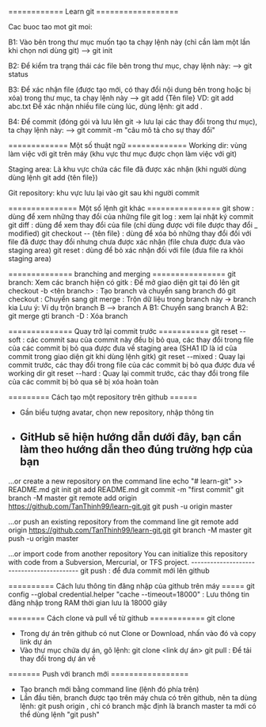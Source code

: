  ============ Learn git ==================

Cac buoc tao mot git moi:

B1: Vào bên trong thư mục muốn tạo ta chạy lệnh này (chỉ cần làm một lần khi chọn nơi dùng git)
--> git init

B2: Để kiểm tra trạng thái các file bên trong thư mục, chạy lệnh này:
--> git status

B3: Để xác nhận file (được tạo mới, có thay đổi nội dung bên trong hoặc bị xóa) trong thư mục, ta chạy lệnh này
--> git add {Tên file}
VD: git add abc.txt
Để xác nhận nhiều file cùng lúc, dùng lệnh: git add .

B4: Để commit (đóng gói và lưu lên git -> lưu lại các thay đổi trong thư mục), ta chạy lệnh này:
--> git commit -m "câu mô tả cho sự thay đổi"

============= Một số thuật ngữ =============
Working dir: vùng làm việc với git trên máy (khu vực thư mục được chọn làm việc với git)

Staging area: Là khu vực chứa các file đã được xác nhận (khi người dùng dùng lệnh git add {tên file})

Git repository: khu vực lưu lại vào git sau khi người commit


=============== Một số lệnh git khác ================
git show   : dùng để xem những thay đổi của những file
git log    : xem lại nhật ký commit
git diff   : dùng để xem thay đổi của file (chỉ dùng được với file được thay đổi _ modified)
git checkout -- {tên file} : dùng để xóa bỏ những thay đổi đối với file đã được thay đổi nhưng chưa được xác nhận (file chưa được đưa vào staging area)
git reset  : dùng để bỏ xác nhận đối với file (đưa file ra khỏi staging area)

============== branching and merging ================
git branch: Xem các branch hiện có
gitk : Để mở giao diện git tại đó lên
git checkout -b <tên branch> : Tạo branch và chuyển sang branch đó
git checkout <branch> : Chuyển sang <branch>
git merge : Trộn dữ liệu trong branch này -> branch kia
	Lưu ý: Ví dụ trộn branch B --> branch A
		B1: Chuyển sang branch A
		B2: git merge <branch B> 
gti branch -D <branch> : Xóa branch

============== Quay trở lại commit trước ===========
git reset --soft <SHA1 ID> : các commit sau của commit này đều bị bỏ qua, các thay đổi trong file của các commit bị bỏ qua được đưa về staging area (SHA1 ID là id của commit trong giao diện git khi dùng lệnh gitk)
git reset --mixed <SHA1 ID> : Quay lại commit trước, các thay đổi trong file của các commit bị bỏ qua được đưa về working dir
git reset --hard <SHA1 ID> : Quay lại commit trước, các thay đổi trong file của các commit bị bỏ qua sẽ bị xóa hoàn toàn

========= Cách tạo một repository trên github ======
- Gần biểu tượng avatar, chọn new repository, nhập thông tin
- GitHub sẽ hiện hướng dẫn dưới đây, bạn cần làm theo hướng dẫn theo đúng trường hợp của bạn
	-----------------------------------------
…or create a new repository on the command line
echo "# learn-git" >> README.md
git init
git add README.md
git commit -m "first commit"
git branch -M master
git remote add origin https://github.com/TanThinh99/learn-git.git
git push -u origin master
                
…or push an existing repository from the command line
git remote add origin https://github.com/TanThinh99/learn-git.git
git branch -M master
git push -u origin master

…or import code from another repository
You can initialize this repository with code from a Subversion, Mercurial, or TFS project.
	------------------------------------------
git push : để đưa commit mới lên github

========== Cách lưu thông tin đăng nhập của github trên máy =====
git config --global credential.helper "cache --timeout=18000" : Lưu thông tin đăng nhập trong RAM thời gian lưu là 18000 giây

======== Cách clone và pull về từ github ============
git clone
- Trong dự án trên github có nut Clone or Download, nhấn vào đó và copy link dự án
- Vào thư mục chứa dự án, gõ lệnh: git clone <link dự án>
git pull : Để tải thay đổi trong dự án về

======= Push với branch mới =================
- Tạo branch mới bằng command line (lệnh đó phía trên)
- Lần đầu tiên, branch được tạo trên máy chưa có trên github, nên ta dùng lệnh: git push origin <branch>, chỉ có branch mặc định là branch master ta mới có thể dùng lệnh "git push"